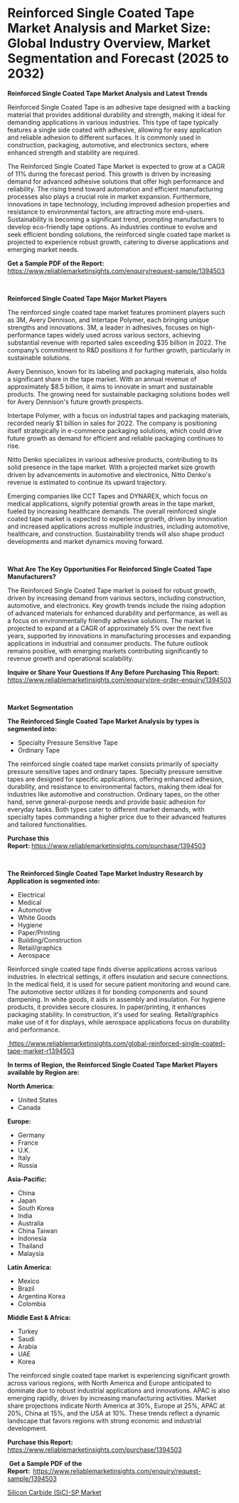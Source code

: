 <p><h1>Reinforced Single Coated Tape Market Analysis and Market Size: Global Industry Overview, Market Segmentation and Forecast (2025 to 2032)</h1></p><p><strong>Reinforced Single Coated Tape Market Analysis and Latest Trends</strong></p>
<p><p>Reinforced Single Coated Tape is an adhesive tape designed with a backing material that provides additional durability and strength, making it ideal for demanding applications in various industries. This type of tape typically features a single side coated with adhesive, allowing for easy application and reliable adhesion to different surfaces. It is commonly used in construction, packaging, automotive, and electronics sectors, where enhanced strength and stability are required.</p><p>The Reinforced Single Coated Tape Market is expected to grow at a CAGR of 11% during the forecast period. This growth is driven by increasing demand for advanced adhesive solutions that offer high performance and reliability. The rising trend toward automation and efficient manufacturing processes also plays a crucial role in market expansion. Furthermore, innovations in tape technology, including improved adhesion properties and resistance to environmental factors, are attracting more end-users. Sustainability is becoming a significant trend, prompting manufacturers to develop eco-friendly tape options. As industries continue to evolve and seek efficient bonding solutions, the reinforced single coated tape market is projected to experience robust growth, catering to diverse applications and emerging market needs.</p></p>
<p><strong>Get a Sample PDF of the Report:&nbsp;</strong> <a href="https://www.reliablemarketinsights.com/enquiry/request-sample/1394503?utm_campaign=3274&utm_medium=2&utm_source=Github&utm_content=ia&utm_term=22032025&utm_id=reinforced-single-coated-tape">https://www.reliablemarketinsights.com/enquiry/request-sample/1394503</a></p>
<p>&nbsp;</p>
<p><strong>Reinforced Single Coated Tape Major Market Players</strong></p>
<p><p>The reinforced single coated tape market features prominent players such as 3M, Avery Dennison, and Intertape Polymer, each bringing unique strengths and innovations. 3M, a leader in adhesives, focuses on high-performance tapes widely used across various sectors, achieving substantial revenue with reported sales exceeding $35 billion in 2022. The company’s commitment to R&D positions it for further growth, particularly in sustainable solutions.</p><p>Avery Dennison, known for its labeling and packaging materials, also holds a significant share in the tape market. With an annual revenue of approximately $8.5 billion, it aims to innovate in smart and sustainable products. The growing need for sustainable packaging solutions bodes well for Avery Dennison's future growth prospects.</p><p>Intertape Polymer, with a focus on industrial tapes and packaging materials, recorded nearly $1 billion in sales for 2022. The company is positioning itself strategically in e-commerce packaging solutions, which could drive future growth as demand for efficient and reliable packaging continues to rise.</p><p>Nitto Denko specializes in various adhesive products, contributing to its solid presence in the tape market. With a projected market size growth driven by advancements in automotive and electronics, Nitto Denko's revenue is estimated to continue its upward trajectory.</p><p>Emerging companies like CCT Tapes and DYNAREX, which focus on medical applications, signify potential growth areas in the tape market, fueled by increasing healthcare demands. The overall reinforced single coated tape market is expected to experience growth, driven by innovation and increased applications across multiple industries, including automotive, healthcare, and construction. Sustainability trends will also shape product developments and market dynamics moving forward.</p></p>
<p>&nbsp;</p>
<p><strong>What Are The Key Opportunities For Reinforced Single Coated Tape Manufacturers?</strong></p>
<p><p>The Reinforced Single Coated Tape market is poised for robust growth, driven by increasing demand from various sectors, including construction, automotive, and electronics. Key growth trends include the rising adoption of advanced materials for enhanced durability and performance, as well as a focus on environmentally friendly adhesive solutions. The market is projected to expand at a CAGR of approximately 5% over the next five years, supported by innovations in manufacturing processes and expanding applications in industrial and consumer products. The future outlook remains positive, with emerging markets contributing significantly to revenue growth and operational scalability.</p></p>
<p><strong>Inquire or Share Your Questions If Any Before Purchasing This Report:</strong> <a href="https://www.reliablemarketinsights.com/enquiry/pre-order-enquiry/1394503?utm_campaign=3274&utm_medium=2&utm_source=Github&utm_content=ia&utm_term=22032025&utm_id=reinforced-single-coated-tape">https://www.reliablemarketinsights.com/enquiry/pre-order-enquiry/1394503</a></p>
<p>&nbsp;</p>
<p><strong>Market Segmentation</strong></p>
<p><strong>The Reinforced Single Coated Tape Market Analysis by types is segmented into:</strong></p>
<p><ul><li>Specialty Pressure Sensitive Tape</li><li>Ordinary Tape</li></ul></p>
<p><p>The reinforced single coated tape market consists primarily of specialty pressure sensitive tapes and ordinary tapes. Specialty pressure sensitive tapes are designed for specific applications, offering enhanced adhesion, durability, and resistance to environmental factors, making them ideal for industries like automotive and construction. Ordinary tapes, on the other hand, serve general-purpose needs and provide basic adhesion for everyday tasks. Both types cater to different market demands, with specialty tapes commanding a higher price due to their advanced features and tailored functionalities.</p></p>
<p><strong>Purchase this Report:&nbsp;</strong><a href="https://www.reliablemarketinsights.com/purchase/1394503?utm_campaign=3274&utm_medium=2&utm_source=Github&utm_content=ia&utm_term=22032025&utm_id=reinforced-single-coated-tape">https://www.reliablemarketinsights.com/purchase/1394503</a></p>
<p>&nbsp;</p>
<p><strong>The Reinforced Single Coated Tape Market Industry Research by Application is segmented into:</strong></p>
<p><ul><li>Electrical</li><li>Medical</li><li>Automotive</li><li>White Goods</li><li>Hygiene</li><li>Paper/Printing</li><li>Building/Construction</li><li>Retail/graphics</li><li>Aerospace</li></ul></p>
<p><p>Reinforced single coated tape finds diverse applications across various industries. In electrical settings, it offers insulation and secure connections. In the medical field, it is used for secure patient monitoring and wound care. The automotive sector utilizes it for bonding components and sound dampening. In white goods, it aids in assembly and insulation. For hygiene products, it provides secure closures. In paper/printing, it enhances packaging stability. In construction, it's used for sealing. Retail/graphics make use of it for displays, while aerospace applications focus on durability and performance.</p></p>
<p><a href="https://www.reliablemarketinsights.com/global-reinforced-single-coated-tape-market-r1394503?utm_campaign=3274&utm_medium=2&utm_source=Github&utm_content=ia&utm_term=22032025&utm_id=reinforced-single-coated-tape">&nbsp;https://www.reliablemarketinsights.com/global-reinforced-single-coated-tape-market-r1394503</a></p>
<p><strong>In terms of Region, the Reinforced Single Coated Tape Market Players available by Region are:</strong></p>
<p>
    <p> <strong> North America: </strong>
        <ul>
            <li>United States</li>
            <li>Canada</li>
        </ul>
        </p> 
    <p> <strong> Europe: </strong>
        <ul>
            <li>Germany</li>
            <li>France</li>
            <li>U.K.</li>
            <li>Italy</li>
            <li>Russia</li>
        </ul>
        </p> 
    <p> <strong> Asia-Pacific: </strong>
        <ul>
            <li>China</li>
            <li>Japan</li>
            <li>South Korea</li>
            <li>India</li>
            <li>Australia</li>
            <li>China Taiwan</li>
            <li>Indonesia</li>
            <li>Thailand</li>
            <li>Malaysia</li>
        </ul>
        </p> 
    <p> <strong> Latin America: </strong>
        <ul>
            <li>Mexico</li>
            <li>Brazil</li>
            <li>Argentina Korea</li>
            <li>Colombia</li>
        </ul>
        </p> 
    <p> <strong> Middle East & Africa: </strong>
        <ul>
            <li>Turkey</li>
            <li>Saudi</li>
            <li>Arabia</li>
            <li>UAE</li>
            <li>Korea</li>
        </ul>
    </p>
    </p>
<p><p>The reinforced single coated tape market is experiencing significant growth across various regions, with North America and Europe anticipated to dominate due to robust industrial applications and innovations. APAC is also emerging rapidly, driven by increasing manufacturing activities. Market share projections indicate North America at 30%, Europe at 25%, APAC at 20%, China at 15%, and the USA at 10%. These trends reflect a dynamic landscape that favors regions with strong economic and industrial development.</p></p>
<p><strong>Purchase this Report: </strong><a href="https://www.reliablemarketinsights.com/purchase/1394503?utm_campaign=3274&utm_medium=2&utm_source=Github&utm_content=ia&utm_term=22032025&utm_id=reinforced-single-coated-tape">https://www.reliablemarketinsights.com/purchase/1394503</a></p>
<p>&nbsp;<strong>Get a Sample PDF of the Report:&nbsp;&nbsp;</strong><a href="https://www.reliablemarketinsights.com/enquiry/request-sample/1394503?utm_campaign=3274&utm_medium=2&utm_source=Github&utm_content=ia&utm_term=22032025&utm_id=reinforced-single-coated-tape">https://www.reliablemarketinsights.com/enquiry/request-sample/1394503</a></p>
<p><strong></strong></p>
<p><p><a href="https://github.com/maseykokosq1/Market-Research-Report-List-1/blob/main/silicon-carbide-sic-sp-market.md?utm_campaign=3274&utm_medium=2&utm_source=Github&utm_content=ia&utm_term=22032025&utm_id=reinforced-single-coated-tape">Silicon Carbide (SiC)-SP Market</a></p></p>